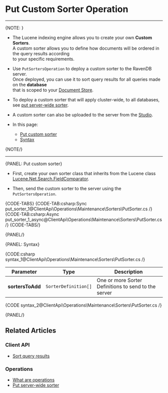 # Put Custom Sorter Operation

 ---

{NOTE: }

* The Lucene indexing engine allows you to create your own __Custom Sorters__.  
  A custom sorter allows you to define how documents will be ordered in the query results according  
  to your specific requirements.

* Use `PutSortersOperation` to deploy a custom sorter to the RavenDB server.  
  Once deployed, you can use it to sort query results for all queries made on the __database__  
  that is scoped to your [Document Store](../../../../client-api/setting-up-default-database).  

* To deploy a custom sorter that will apply cluster-wide, to all databases, see [put server-wide sorter](../../../../todo..).

* A custom sorter can also be uploaded to the server from the [Studio](../../../../todo....).

* In this page:
    * [Put custom sorter](../../../../client-api/operations/maintenance/sorters/put-sorter#put-custom-sorter)
    * [Syntax](../../../../client-api/operations/maintenance/sorters/put-sorter#syntax)

{NOTE/}

---

{PANEL: Put custom sorter}

* First, create your own sorter class that inherits from the Lucene class [Lucene.Net.Search.FieldComparator](https://lucenenet.apache.org/docs/3.0.3/df/d91/class_lucene_1_1_net_1_1_search_1_1_field_comparator.html).

* Then, send the custom sorter to the server using the `PutSortersOperation`.

{CODE-TABS}
{CODE-TAB:csharp:Sync put_sorter_1@ClientApi\Operations\Maintenance\Sorters\PutSorter.cs /}
{CODE-TAB:csharp:Async put_sorter_1_async@ClientApi\Operations\Maintenance\Sorters\PutSorter.cs /}
{CODE-TABS/}

{PANEL/}

{PANEL: Syntax}

{CODE:csharp syntax_1@ClientApi\Operations\Maintenance\Sorters\PutSorter.cs /}

| Parameter         | Type                 | Description                                          |
|-------------------|----------------------|------------------------------------------------------|
| __sortersToAdd__  | `SorterDefinition[]` | One or more Sorter Definitions to send to the server |


{CODE syntax_2@ClientApi\Operations\Maintenance\Sorters\PutSorter.cs /}

{PANEL/}

## Related Articles

### Client API

- [Sort query results](../../../../client-api/session/querying/sort-query-results)

### Operations

- [What are operations](../../../../client-api/operations/what-are-operations)
- [Put server-wide sorter](../../../../todo...)
